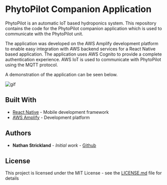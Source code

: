 # PhytoPilot Companion Application

PhytoPilot is an automatic IoT based hydroponics system. This repository contains the code for the PhytoPilot companion application which is used to communicate with the PhytoPilot unit.

The application was developed on the AWS Amplify development platform to enable easy integration with AWS backend services for a React Native based application. The application uses AWS Cognito to provide a complete authentication experience. AWS IoT is used to communicate with PhytoPilot using the MQTT protocol. 

A demonstration of the application can be seen below. 

![gif](phytopilot.gif)

## Built With

* [React Native](https://facebook.github.io/react-native/) - Mobile development framework
* [AWS Amplify](https://aws.amazon.com/amplify/) - Development platform


## Authors

* **Nathan Strickland** - *Initial work* - [Github](https://github.com/Naphaniel)

## License

This project is licensed under the MIT License - see the [LICENSE.md](LICENSE.md) file for details

